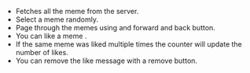 * Fetches all the meme from the server.
* Select a meme randomly.
* Page through the memes using and forward and back button.
* You can like a meme .
* If the same meme was liked multiple times the counter will update the number of likes.
* You can remove the like message with a remove button.
